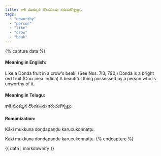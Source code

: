 ```yaml
---
title: కాకి ముక్కున దొండపండు కరుచుకొన్నట్టు.
tags:
  - "unworthy"
  - "person"
  - "like"
  - "crow"
  - "beak"
---
```


{% capture data %}
#### Meaning in English:
Like a Donda fruit in a crow's beak.
(See Nos. 7l3, 790,)
Donda is a bright red fruit (Coccinea Indica)
A beautiful thing possessed by a person who is unworthy of it.

#### Meaning in Telugu:
కాకి ముక్కున దొండపండు కరుచుకొన్నట్టు.

#### Romanization:
Kāki mukkuna doṇḍapaṇḍu karucukonnaṭṭu.

Kaki mukkuna dondapandu karucukonnattu.
{% endcapture %}

{{ data | markdownify }}

